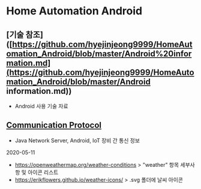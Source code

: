 # Home Automation Android

## [기술 참조]([https://github.com/hyejinjeong9999/HomeAutomation_Android/blob/master/Android%20information.md](https://github.com/hyejinjeong9999/HomeAutomation_Android/blob/master/Android information.md))

* Android 사용 기술 자료

## [Communication Protocol](https://github.com/hyejinjeong9999/HomeAutomation_Android/blob/master/CommunicationProtocol.MD)

* Java Network Server, Android, IoT 장비 간 통신 정보

  







2020-05-11

- https://openweathermap.org/weather-conditions > "weather" 항목 세부사항 및 아이콘 리스트
- https://erikflowers.github.io/weather-icons/ > .svg 폴더에 날씨 아이콘 